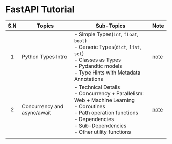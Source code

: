# FastAPI Tutorial

| S.N | Topics | Sub-Topics | Note |
| :--: | ---- | ---- | ---- |
| 1 | Python Types Intro | - Simple Types(`int`, `float`, `bool`)<br>- Generic Types(`dict`, `list`, `set`)<br>- Classes as Types<br>- Pydandtic models<br>- Type Hints with Metadata Annotations | [note](./01-python-types-intro.ipynb) |
| 2 | Concurrency and async/await | - Technical Details<br>- Concurrency + Parallelism: Web + Machine Learning<br>- Coroutines<br>- Path operation functions<br>- Dependencies<br>- Sub-Dependencies<br>- Other utility functions | [note](./02-concurrency-and-async-await.ipynb) |
|  |  |  |  |


